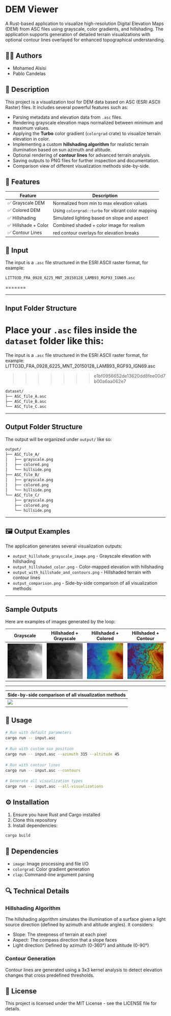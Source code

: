 # DEM Viewer

A Rust-based application to visualize high-resolution Digital Elevation Maps (DEM) from ASC files using grayscale, color gradients, and hillshading. The application supports generation of detailed terrain visualizations with optional contour lines overlayed for enhanced topographical understanding.

## 👨‍💻 Authors
- Mohamed Alsisi  
- Pablo Candelas


## 📌 Description
This project is a visualization tool for DEM data based on ASC (ESRI ASCII Raster) files. It includes several powerful features such as:
- Parsing metadata and elevation data from `.asc` files.
- Rendering grayscale elevation maps normalized between minimum and maximum values.
- Applying the **Turbo** color gradient (`colorgrad` crate) to visualize terrain elevation in color.
- Implementing a custom **hillshading algorithm** for realistic terrain illumination based on sun azimuth and altitude.
- Optional rendering of **contour lines** for advanced terrain analysis.
- Saving outputs to PNG files for further inspection and documentation.
- Comparison view of different visualization methods side-by-side.

## 🎨 Features
| Feature              | Description |
|----------------------|-------------|
| ✅ Grayscale DEM      | Normalized from min to max elevation values |
| ✅ Colored DEM        | Using `colorgrad::turbo` for vibrant color mapping |
| ✅ Hillshading        | Simulated lighting based on slope and aspect |
| ✅ Hillshade + Color  | Combined shaded + color image for realism |
| ✅ Contour Lines      | red contour overlays for elevation breaks |


## 📁 Input
The input is a `.asc` file structured in the ESRI ASCII raster format, for example: 
```
LITTO3D_FRA_0928_6225_MNT_20150128_LAMB93_RGF93_IGN69.asc
```
=======


---

## Input Folder Structure

Place your `.asc` files inside the `dataset` folder like this:
=======
The input is a `.asc` file structured in the ESRI ASCII raster format, for example: LITTO3D_FRA_0928_6225_MNT_20150128_LAMB93_RGF93_IGN69.asc
>>>>>>> e1bf0956652de13620dd8fee00d7b00a6aa062e7

```
dataset/
├── ASC_file_A.asc
├── ASC_file_B.asc
└── ASC_file_C.asc
```

---

## Output Folder Structure

The output will be organized under `output/` like so:

```
output/
├── ASC_file_A/
│   ├── grayscale.png
│   ├── colored.png
│   └── hillside.png
├── ASC_file_B/
│   ├── grayscale.png
│   ├── colored.png
│   └── hillside.png
└── ASC_file_C/
    ├── grayscale.png
    ├── colored.png
    └── hillside.png
```



---

## 🖼️ Output Examples
The application generates several visualization outputs:
- `output_hillshade_grayscale_image.png` - Grayscale elevation with hillshading
- `output_hillshaded_color.png` - Color-mapped elevation with hillshading
- `output_with_hillshade_and_contours.png` - Hillshaded terrain with contour lines
- `output_comparison.png` - Side-by-side comparison of all visualization methods

---

## Sample Outputs

Here are examples of images generated by the loop:

| Grayscale          |Hillshaded + Grayscale| Hillshaded + Colored| Hillshaded + Contour|
|--------------------|----------------------|---------------------|---------------------|
| ![](samples/output_grayscale.png) | ![](samples/output_hillshade_grayscale_image.png) | ![](samples/output_hillshaded_color.png) | ![](samples/output_with_hillshade_and_contours.png) |

---
| Side-by-side comparison of all visualization methods|
|-----------------------------------------------------|
| ![](samples/composite.png) | 



## 🚀 Usage
```bash
# Run with default parameters
cargo run -- input.asc

# Run with custom sun position
cargo run -- input.asc --azimuth 315 --altitude 45

# Run with contour lines
cargo run -- input.asc --contours

# Generate all visualization types
cargo run -- input.asc --all-visualizations
```

## ⚙️ Installation
1. Ensure you have Rust and Cargo installed
2. Clone this repository
3. Install dependencies:
```bash
cargo build
```

## 🧩 Dependencies
- `image`: Image processing and file I/O
- `colorgrad`: Color gradient generation
- `clap`: Command-line argument parsing

## 🔍 Technical Details
### Hillshading Algorithm
The hillshading algorithm simulates the illumination of a surface given a light source direction (defined by azimuth and altitude angles). It considers:
- Slope: The steepness of terrain at each pixel
- Aspect: The compass direction that a slope faces
- Light direction: Defined by azimuth (0-360°) and altitude (0-90°)

### Contour Generation
Contour lines are generated using a 3x3 kernel analysis to detect elevation changes that cross predefined thresholds.

## 📄 License
This project is licensed under the MIT License - see the LICENSE file for details.
